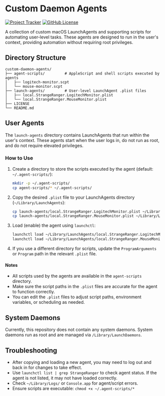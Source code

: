 # Custom Daemon Agents

[![Project Tracker](https://img.shields.io/badge/repo%20status-Project%20Tracker-lightgrey)](https://hthompson.dev/project-tracker#project-822761452) [![GitHub License](https://img.shields.io/github/license/StrangeRanger/custom-daemon-agents)](LICENSE)

A collection of custom macOS LaunchAgents and supporting scripts for automating user-level tasks. These agents are designed to run in the user's context, providing automation without requiring root privileges.

## Directory Structure

```
custom-daemon-agents/
├── agent-scripts/         # AppleScript and shell scripts executed by agents
│   ├── logitech-monitor.scpt
│   └── mouse-monitor.scpt
├── launch-agents/         # User-level LaunchAgent .plist files
│   ├── local.StrangeRanger.LogitechMonitor.plist
│   └── local.StrangeRanger.MouseMonitor.plist
├── LICENSE
└── README.md
```

## User Agents

The `launch-agents` directory contains LaunchAgents that run within the user's context. These agents start when the user logs in, do not run as root, and do not require elevated privileges.

### How to Use

1. Create a directory to store the scripts executed by the agent (default: `~/.agent-scripts/`):
    ```bash
    mkdir -p ~/.agent-scripts/
    cp agent-scripts/* ~/.agent-scripts/
    ```

2. Copy the desired `.plist` file to your LaunchAgents directory (`~/Library/LaunchAgents`):
    ```bash
    cp launch-agents/local.StrangeRanger.LogitechMonitor.plist ~/Library/LaunchAgents/
    cp launch-agents/local.StrangeRanger.MouseMonitor.plist ~/Library/LaunchAgents/
    ```

3. Load (enable) the agent using `launchctl`:
    ```bash
    launchctl load ~/Library/LaunchAgents/local.StrangeRanger.LogitechMonitor.plist
    launchctl load ~/Library/LaunchAgents/local.StrangeRanger.MouseMonitor.plist
    ```

4. If you use a different directory for scripts, update the `ProgramArguments` or `Program` path in the relevant `.plist` file.

#### Notes

- All scripts used by the agents are available in the `agent-scripts` directory.
- Make sure the script paths in the `.plist` files are accurate for the agent to function correctly.
- You can edit the `.plist` files to adjust script paths, environment variables, or scheduling as needed.

## System Daemons

Currently, this repository does not contain any system daemons. System daemons run as root and are managed via `/Library/LaunchDaemons`.

## Troubleshooting

- After copying and loading a new agent, you may need to log out and back in for changes to take effect.
- Use `launchctl list | grep StrangeRanger` to check agent status. If the agent is not listed, it may not have loaded correctly.
- Check `~/Library/Logs/` or `Console.app` for agent/script errors.
- Ensure scripts are executable: `chmod +x ~/.agent-scripts/*`
